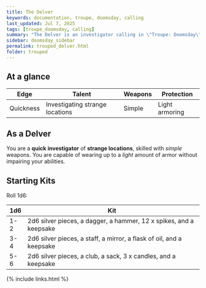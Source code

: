 ```yaml
---
title: The Delver
keywords: documentation, troupe, doomsday, calling
last_updated: Jul 7, 2025
tags: [troupe_doomsday, calling]
summary: "The Delver is an investigator calling in \"Troupe: Doomsday\"."
sidebar: doomsday_sidebar
permalink: trouped_delver.html
folder: trouped
---
```


## At a glance

| Edge      | Talent                          | Weapons | Protection     |
| --------- | ------------------------------- | ------- | -------------- |
| Quickness | Investigating strange locations | Simple  | Light armoring |

## As a Delver

You are a **quick** **investigator** of **strange locations**, skilled with *simple* weapons. You are capable of wearing up to a *light* amount of armor without impairing your abilities.

## Starting Kits

Roll 1d6:

| 1d6 | Kit                                                                  |
| --- | -------------------------------------------------------------------- |
| 1-2 | 2d6 silver pieces, a dagger, a hammer, 12 x spikes, and a keepsake   |
| 3-4 | 2d6 silver pieces, a staff, a mirror, a flask of oil, and a keepsake |
| 5-6 | 2d6 silver pieces, a club, a sack, 3 x candles, and a keepsake       |

{% include links.html %}
